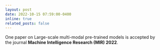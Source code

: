```yaml
---
layout: post
date: 2022-10-15 07:59:00-0400
inline: true
related_posts: false
---
```


One paper on Large-scale multi-modal pre-trained models is accepted by the journal **Machine Intelligence Research (MIR) 2022**.
